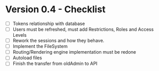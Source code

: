 # Version 0.4 - Checklist

- [ ] Tokens relationship with database
- [ ] Users must be refreshed, must add Restrictions, Roles and Access Levels
- [ ] Rework the sessions and how they behave.
- [ ] Implement the FileSystem 
- [ ] Routing/Rendering engine implementation must be redone
- [ ] Autoload files
- [ ] Finish the transfer from oldAdmin to API 